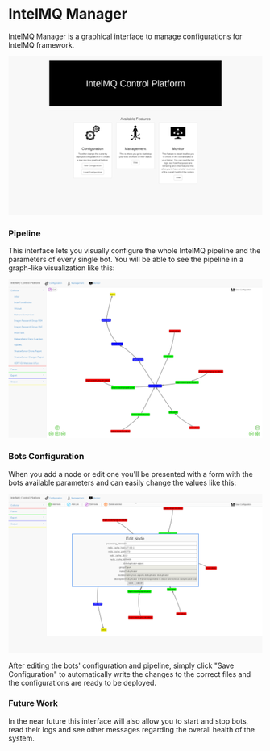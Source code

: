 # IntelMQ Manager

IntelMQ Manager is a graphical interface to manage configurations for IntelMQ framework.

![Main Interface](docs/screenshots/index.png?raw=true "Entry Point")

### Pipeline
This interface lets you visually configure the whole IntelMQ pipeline and the parameters of every single bot.
You will be able to see the pipeline in a graph-like visualization like this:

![Main Interface](docs/screenshots/configuration_load.png?raw=true "Main Interface")

### Bots Configuration
When you add a node or edit one you'll be presented with a form with the bots available parameters and can easily change the values like this:

![Parameter editing](docs/screenshots/edit_node.png?raw=true "Parameter editing")

After editing the bots' configuration and pipeline, simply click "Save Configuration" to automatically write the changes to the correct files and the configurations are ready to be deployed.

### Future Work

In the near future this interface will also allow you to start and stop bots, read their logs and see other messages regarding the overall health of the system.
